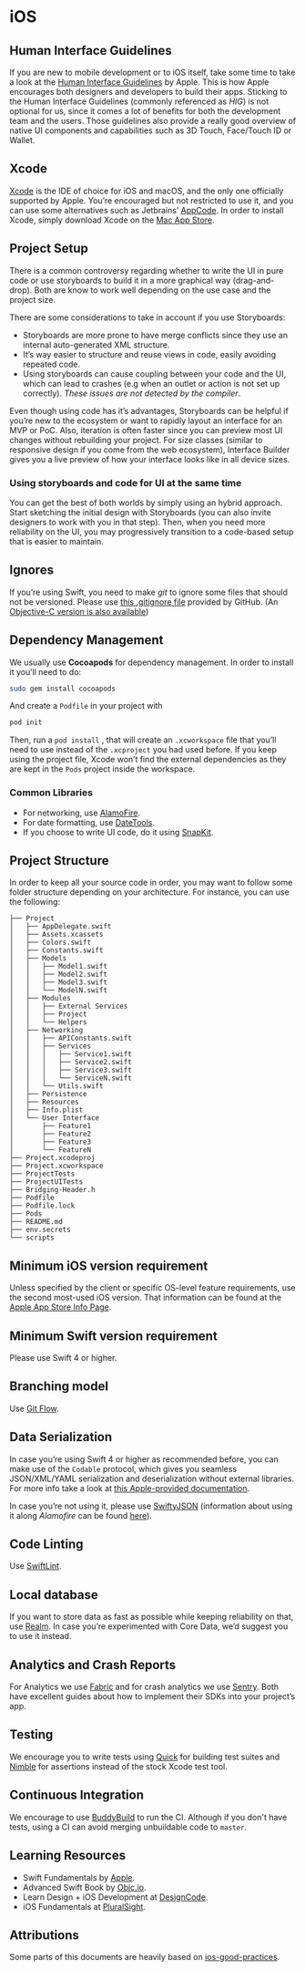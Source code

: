 # iOS

## Human Interface Guidelines

If you are new to mobile development or to iOS itself, take some time to take a look at the
[Human Interface Guidelines](https://developer.apple.com/ios/human-interface-guidelines/)
by Apple. This is how Apple encourages both designers and developers to build their apps. Sticking
to the Human Interface Guidelines (commonly referenced as *HIG*) is not optional for us, since it
comes a lot of benefits for both the development team and the users. Those guidelines also provide
a really good overview of native UI components and capabilities such as 3D Touch, Face/Touch ID or Wallet.

## Xcode

[Xcode](https://developer.apple.com/xcode/) is the IDE of choice for iOS and macOS, and the only one
officially supported by Apple. You’re encouraged but not restricted to use it, and you can use some
alternatives such as Jetbrains’ [AppCode](https://www.jetbrains.com/objc/).  In order to install
Xcode, simply download Xcode on the [Mac App Store](https://itunes.apple.com/us/app/xcode/id497799835).

## Project Setup

There is a common controversy regarding whether to write the UI in pure code or use storyboards to
build it in a more graphical way (drag-and-drop). Both are know to work well depending on the use
case and the project size.

There are some considerations to take in account if you use Storyboards:

- Storyboards are more prone to have merge conflicts since they use an internal auto-generated XML structure.
- It’s way easier to structure and reuse views in code, easily avoiding repeated code.
- Using storyboards can cause coupling between your code and the UI, which can lead to crashes (e.g
  when an outlet or action is not set up correctly). _These issues are not detected by the compiler_.

Even though using code has it’s advantages, Storyboards can be helpful if you’re new to the
ecosystem or want to rapidly layout an interface for an MVP or PoC. Also, iteration is often faster
since you can preview most UI changes without rebuilding your project. For size classes (similar to
responsive design if you come from the web ecosystem), Interface Builder gives you a live preview of
how your interface looks like in all device sizes.

### Using storyboards and code for UI at the same time

You can get the best of both worlds by simply using an hybrid approach. Start sketching the initial
design with Storyboards (you can also invite designers to work with you in that step). Then, when
you need more reliability on the UI, you may progressively transition to a code-based setup that is
easier to maintain.

## Ignores

If you’re using Swift, you need to make _git_ to ignore some files that should not be versioned.
Please use [this .gitignore file](https://github.com/github/gitignore/blob/master/Swift.gitignore)
provided by GitHub. (An [Objective-C version is also available](https://github.com/github/gitignore/blob/master/Objective-C.gitignore))

## Dependency Management

We usually use **Cocoapods** for dependency management. In order to install it you’ll need to do:

```bash
sudo gem install cocoapods
```

And create a `Podfile` in your project with

```bash
pod init
```

Then, run a `pod install` , that will create an `.xcworkspace` file that you’ll need to use instead
of the `.xcproject` you had used before. If you keep using the project file, Xcode won’t find the
external dependencies as they are kept in the `Pods` project inside the workspace.

### Common Libraries

- For networking, use [AlamoFire](https://github.com/Alamofire/Alamofire).
- For date formatting, use [DateTools](https://github.com/MatthewYork/DateTools).
- If you choose to write UI code, do it using [SnapKit](https://github.com/SnapKit/).

## Project Structure

In order to keep all your source code in order, you may want to follow some folder structure
depending on your architecture. For instance, you can use the following:

```text
├── Project
│   ├── AppDelegate.swift
│   ├── Assets.xcassets
│   ├── Colors.swift
│   ├── Constants.swift
│   ├── Models
│   │   ├── Model1.swift
│   │   ├── Model2.swift
│   │   ├── Model3.swift
│   │   └── ModelN.swift
│   ├── Modules
│   │   ├── External Services
│   │   ├── Project
│   │   └── Helpers
│   ├── Networking
│   │   ├── APIConstants.swift
│   │   ├── Services
│   │   │   ├── Service1.swift
│   │   │   ├── Service2.swift
│   │   │   ├── Service3.swift
│   │   │   └── ServiceN.swift
│   │   └── Utils.swift
│   ├── Persistence
│   ├── Resources
│   ├── Info.plist
│   └── User Interface
│       ├── Feature1
│       ├── Feature2
│       ├── Feature3
│       └── FeatureN
├── Project.xcodeproj
├── Project.xcworkspace
├── ProjectTests
├── ProjectUITests
├── Bridging-Header.h
├── Podfile
├── Podfile.lock
├── Pods
├── README.md
├── env.secrets
└── scripts
```

## Minimum iOS version requirement

Unless specified by the client or specific OS-level feature requirements, use the second most-used
iOS version. That information can be found at the
[Apple App Store Info Page](https://developer.apple.com/support/app-store/).

## Minimum Swift version requirement

Please use Swift 4 or higher.

## Branching model

Use [Git Flow](https://sophilabs.co/blog/git-flow).

## Data Serialization

In case you’re using Swift 4 or higher as recommended before, you can make use of the `Codable`
protocol, which gives you seamless JSON/XML/YAML serialization and deserialization without external
libraries. For more info take a look at [this Apple-provided documentation][tapd].

[tapd]: https://developer.apple.com/documentation/foundation/archives_and_serialization/encoding_and_decoding_custom_types

In case you’re not using it, please use [SwiftyJSON](https://github.com/SwiftyJSON/SwiftyJSON)
(information about using it along _Alamofire_ can be found
[here](https://github.com/SwiftyJSON/SwiftyJSON#work-with-alamofire)).

## Code Linting

Use [SwiftLint](https://github.com/realm/SwiftLint).

## Local database

If you want to store data as fast as possible while keeping reliability on that, use
[Realm](https://realm.io/). In case you’re experimented with Core Data, we’d suggest you to use it
instead.

## Analytics and Crash Reports

For Analytics we use [Fabric](https://fabric.io) and for crash analytics we use
[Sentry](https://sentry.com/). Both have excellent guides about how to implement their SDKs into
your project’s app.

## Testing

We encourage you to write tests using [Quick](https://github.com/Quick/Quick) for building test
suites and [Nimble](https://github.com/Quick/Nimble) for assertions instead of the stock Xcode test
tool.

## Continuous Integration

We encourage to use [BuddyBuild](https://www.buddybuild.com/) to run the CI. Although if you don't
have tests, using a CI can avoid merging unbuildable code to `master`.

## Learning Resources

- Swift Fundamentals by [Apple][atb].
- Advanced Swift Book by [Objc.io](https://www.objc.io/books/advanced-swift/).
- Learn Design + iOS Development at [DesignCode](https://designcode.io/).
- iOS Fundamentals at [PluralSight](https://www.pluralsight.com/courses/ios-11-fundamentals).

[atb]: https://developer.apple.com/library/content/documentation/Swift/Conceptual/Swift_Programming_Language/TheBasics.html

## Attributions

Some parts of this documents are heavily based on
[ios-good-practices](https://github.com/futurice/ios-good-practices).
